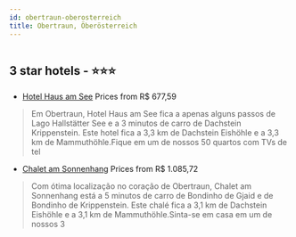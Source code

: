 ```yaml
---
id: obertraun-oberosterreich
title: Obertraun, Öberösterreich
---
```


<center><img src="https://i.travelapi.com/hotels/39000000/38970000/38967600/38967593/8c1a83c5_z.jpg" alt="" /></center>


##  3 star hotels - ⭐️⭐️⭐️

-    [Hotel Haus am See](https://www.hurb.com/br/aud/https://www.hurb.com/br/hotels/obertraun/hotel-haus-am-see-HT-XFLM?cmp=18055) Prices from R$ 677,59
   > Em Obertraun, Hotel Haus am See fica a apenas alguns passos de Lago Hallstätter See e a 3 minutos de carro de Dachstein Krippenstein.  Este hotel fica a 3,3 km de Dachstein Eishöhle e a 3,3 km de Mammuthöhle.Fique em um de nossos 50 quartos com TVs de tel
-    [Chalet am Sonnenhang](https://www.hurb.com/br/aud/https://www.hurb.com/br/hotels/obertraun/chalet-am-sonnenhang-HT-VVB9?cmp=18055) Prices from R$ 1.085,72
   > Com ótima localização no coração de Obertraun, Chalet am Sonnenhang está a 5 minutos de carro de Bondinho de Gjaid e de Bondinho de Krippenstein.  Este chalé fica a 3,1 km de Dachstein Eishöhle e a 3,1 km de Mammuthöhle.Sinta-se em casa em um de nossos 3 

